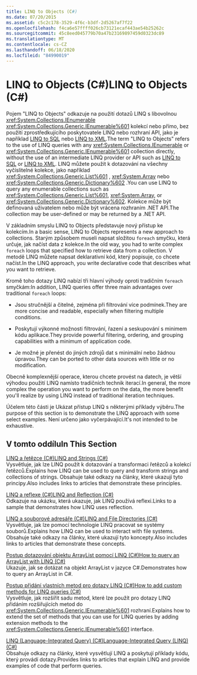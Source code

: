 ```yaml
---
title: LINQ to Objects (C#)
ms.date: 07/20/2015
ms.assetid: c5c2c178-3529-4f6c-b3df-2d5267af7f22
ms.openlocfilehash: f4ca6e57ffff026cb73121ecaf443ae54b25262c
ms.sourcegitcommit: 45c8eed045779b70a47b23169897459d0323dc89
ms.translationtype: MT
ms.contentlocale: cs-CZ
ms.lasthandoff: 06/18/2020
ms.locfileid: "84990019"
---
```

# <a name="linq-to-objects-c"></a><span data-ttu-id="2ca0a-102">LINQ to Objects (C#)</span><span class="sxs-lookup"><span data-stu-id="2ca0a-102">LINQ to Objects (C#)</span></span>

<span data-ttu-id="2ca0a-103">Pojem "LINQ to Objects" odkazuje na použití dotazů LINQ s libovolnou <xref:System.Collections.IEnumerable> <xref:System.Collections.Generic.IEnumerable%601> kolekcí nebo přímo, bez použití zprostředkujícího poskytovatele LINQ nebo rozhraní API, jako je například [LINQ to SQL](../../../../framework/data/adonet/sql/linq/index.md) nebo [LINQ to XML](./linq-to-xml-overview.md).</span><span class="sxs-lookup"><span data-stu-id="2ca0a-103">The term "LINQ to Objects" refers to the use of LINQ queries with any <xref:System.Collections.IEnumerable> or <xref:System.Collections.Generic.IEnumerable%601> collection directly, without the use of an intermediate LINQ provider or API such as [LINQ to SQL](../../../../framework/data/adonet/sql/linq/index.md) or [LINQ to XML](./linq-to-xml-overview.md).</span></span> <span data-ttu-id="2ca0a-104">LINQ můžete použít k dotazování na všechny vyčíslitelné kolekce, jako například <xref:System.Collections.Generic.List%601> , <xref:System.Array> nebo <xref:System.Collections.Generic.Dictionary%602> .</span><span class="sxs-lookup"><span data-stu-id="2ca0a-104">You can use LINQ to query any enumerable collections such as <xref:System.Collections.Generic.List%601>, <xref:System.Array>, or <xref:System.Collections.Generic.Dictionary%602>.</span></span> <span data-ttu-id="2ca0a-105">Kolekce může být definovaná uživatelem nebo může být vrácena rozhraním .NET API.</span><span class="sxs-lookup"><span data-stu-id="2ca0a-105">The collection may be user-defined or may be returned by a .NET API.</span></span>  
  
 <span data-ttu-id="2ca0a-106">V základním smyslu LINQ to Objects představuje nový přístup ke kolekcím.</span><span class="sxs-lookup"><span data-stu-id="2ca0a-106">In a basic sense, LINQ to Objects represents a new approach to collections.</span></span> <span data-ttu-id="2ca0a-107">Starým způsobem museli napsat složitou `foreach` smyčku, která určuje, jak načíst data z kolekce.</span><span class="sxs-lookup"><span data-stu-id="2ca0a-107">In the old way, you had to write complex `foreach` loops that specified how to retrieve data from a collection.</span></span> <span data-ttu-id="2ca0a-108">V metodě LINQ můžete napsat deklarativní kód, který popisuje, co chcete načíst.</span><span class="sxs-lookup"><span data-stu-id="2ca0a-108">In the LINQ approach, you write declarative code that describes what you want to retrieve.</span></span>  
  
 <span data-ttu-id="2ca0a-109">Kromě toho dotazy LINQ nabízí tři hlavní výhody oproti tradičním `foreach` smyčkám:</span><span class="sxs-lookup"><span data-stu-id="2ca0a-109">In addition, LINQ queries offer three main advantages over traditional `foreach` loops:</span></span>  
  
- <span data-ttu-id="2ca0a-110">Jsou stručnější a čitelné, zejména při filtrování více podmínek.</span><span class="sxs-lookup"><span data-stu-id="2ca0a-110">They are more concise and readable, especially when filtering multiple conditions.</span></span>  
  
- <span data-ttu-id="2ca0a-111">Poskytují výkonné možnosti filtrování, řazení a seskupování s minimem kódu aplikace.</span><span class="sxs-lookup"><span data-stu-id="2ca0a-111">They provide powerful filtering, ordering, and grouping capabilities with a minimum of application code.</span></span>  
  
- <span data-ttu-id="2ca0a-112">Je možné je přenést do jiných zdrojů dat s minimální nebo žádnou úpravou.</span><span class="sxs-lookup"><span data-stu-id="2ca0a-112">They can be ported to other data sources with little or no modification.</span></span>  
  
 <span data-ttu-id="2ca0a-113">Obecně komplexnější operace, kterou chcete provést na datech, je větší výhodou použití LINQ namísto tradičních technik iterací.</span><span class="sxs-lookup"><span data-stu-id="2ca0a-113">In general, the more complex the operation you want to perform on the data, the more benefit you'll realize by using LINQ instead of traditional iteration techniques.</span></span>  
  
 <span data-ttu-id="2ca0a-114">Účelem této části je Ukázat přístup LINQ s některými příklady výběru.</span><span class="sxs-lookup"><span data-stu-id="2ca0a-114">The purpose of this section is to demonstrate the LINQ approach with some select examples.</span></span> <span data-ttu-id="2ca0a-115">Není určeno jako vyčerpávající.</span><span class="sxs-lookup"><span data-stu-id="2ca0a-115">It's not intended to be exhaustive.</span></span>  
  
## <a name="in-this-section"></a><span data-ttu-id="2ca0a-116">V tomto oddílu</span><span class="sxs-lookup"><span data-stu-id="2ca0a-116">In This Section</span></span>  
 [<span data-ttu-id="2ca0a-117">LINQ a řetězce (C#)</span><span class="sxs-lookup"><span data-stu-id="2ca0a-117">LINQ and Strings (C#)</span></span>](./linq-and-strings.md)  
 <span data-ttu-id="2ca0a-118">Vysvětluje, jak lze LINQ použít k dotazování a transformaci řetězců a kolekcí řetězců.</span><span class="sxs-lookup"><span data-stu-id="2ca0a-118">Explains how LINQ can be used to query and transform strings and collections of strings.</span></span> <span data-ttu-id="2ca0a-119">Obsahuje také odkazy na články, které ukazují tyto principy.</span><span class="sxs-lookup"><span data-stu-id="2ca0a-119">Also includes links to articles that demonstrate these principles.</span></span>  
  
 [<span data-ttu-id="2ca0a-120">LINQ a reflexe (C#)</span><span class="sxs-lookup"><span data-stu-id="2ca0a-120">LINQ and Reflection (C#)</span></span>](how-to-query-an-assembly-s-metadata-with-reflection-linq.md)  
 <span data-ttu-id="2ca0a-121">Odkazuje na ukázku, která ukazuje, jak LINQ používá reflexi.</span><span class="sxs-lookup"><span data-stu-id="2ca0a-121">Links to a sample that demonstrates how LINQ uses reflection.</span></span>  
  
 [<span data-ttu-id="2ca0a-122">LINQ a souborové adresáře (C#)</span><span class="sxs-lookup"><span data-stu-id="2ca0a-122">LINQ and File Directories (C#)</span></span>](./linq-and-file-directories.md)  
 <span data-ttu-id="2ca0a-123">Vysvětluje, jak lze pomocí technologie LINQ pracovat se systémy souborů.</span><span class="sxs-lookup"><span data-stu-id="2ca0a-123">Explains how LINQ can be used to interact with file systems.</span></span> <span data-ttu-id="2ca0a-124">Obsahuje také odkazy na články, které ukazují tyto koncepty.</span><span class="sxs-lookup"><span data-stu-id="2ca0a-124">Also includes links to articles that demonstrate these concepts.</span></span>  
  
 [<span data-ttu-id="2ca0a-125">Postup dotazování objektu ArrayList pomocí LINQ (C#)</span><span class="sxs-lookup"><span data-stu-id="2ca0a-125">How to query an ArrayList with LINQ (C#)</span></span>](./how-to-query-an-arraylist-with-linq.md)  
 <span data-ttu-id="2ca0a-126">Ukazuje, jak se dotázat na objekt ArrayList v jazyce C#.</span><span class="sxs-lookup"><span data-stu-id="2ca0a-126">Demonstrates how to query an ArrayList in C#.</span></span>  
  
 [<span data-ttu-id="2ca0a-127">Postup přidání vlastních metod pro dotazy LINQ (C#)</span><span class="sxs-lookup"><span data-stu-id="2ca0a-127">How to add custom methods for LINQ queries (C#)</span></span>](./how-to-add-custom-methods-for-linq-queries.md)  
 <span data-ttu-id="2ca0a-128">Vysvětluje, jak rozšířit sadu metod, které lze použít pro dotazy LINQ přidáním rozšiřujících metod do <xref:System.Collections.Generic.IEnumerable%601> rozhraní.</span><span class="sxs-lookup"><span data-stu-id="2ca0a-128">Explains how to extend the set of methods that you can use for LINQ queries by adding extension methods to the <xref:System.Collections.Generic.IEnumerable%601> interface.</span></span>  
  
 [<span data-ttu-id="2ca0a-129">LINQ (Language-Integrated Query) (C#)</span><span class="sxs-lookup"><span data-stu-id="2ca0a-129">Language-Integrated Query (LINQ) (C#)</span></span>](./index.md)  
 <span data-ttu-id="2ca0a-130">Obsahuje odkazy na články, které vysvětlují LINQ a poskytují příklady kódu, který provádí dotazy.</span><span class="sxs-lookup"><span data-stu-id="2ca0a-130">Provides links to articles that explain LINQ and provide examples of code that perform queries.</span></span>

